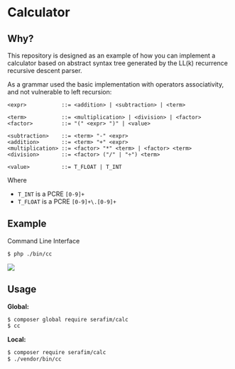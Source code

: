 # Calculator

## Why?

This repository is designed as an example of how you can implement a 
calculator based on abstract syntax tree generated by the LL(k) recurrence 
recursive descent parser.

As a grammar used the basic implementation with operators associativity, and 
not vulnerable to left recursion:

```ebnf
<expr>           ::= <addition> | <subtraction> | <term>

<term>           ::= <multiplication> | <division> | <factor>
<factor>         ::= "(" <expr> ")" | <value>

<subtraction>    ::= <term> "-" <expr>
<addition>       ::= <term> "+" <expr>
<multiplication> ::= <factor> "*" <term> | <factor> <term>
<division>       ::= <factor> ("/" | "÷") <term>

<value>          ::= T_FLOAT | T_INT
```

Where 
- `T_INT` is a PCRE `[0-9]+` 
- `T_FLOAT` is a PCRE `[0-9]+\.[0-9]+`

## Example

Command Line Interface

```bash
$ php ./bin/cc
```

![](https://habrastorage.org/webt/mp/d7/ps/mpd7pstl7eda-3ntjsvuz6aho_o.png)

## Usage

**Global:**

```bash
$ composer global require serafim/calc
$ cc
```

**Local:**

```bash
$ composer require serafim/calc
$ ./vendor/bin/cc 
```

